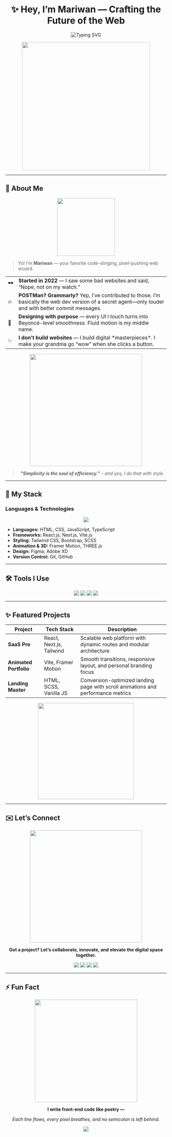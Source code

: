 <h1 align="center">✨ Hey, I’m Mariwan — Crafting the Future of the Web</h1>

<p align="center">
  <img src="https://readme-typing-svg.demolab.com?font=Fira+Code&pause=1200&center=true&vCenter=true&width=460&lines=Front-End+Engineer+%7C+UI%2FUX+Designer;React+%7C+Next.js+%7C+Framer+Motion+%7C+Vite;Transforming+ideas+into+reality" alt="Typing SVG" />
</p>

<p align="center">
  <img src="https://media.giphy.com/media/qgQUggAC3Pfv687qPC/giphy.gif" width="400" />
</p>

---

## 🚀 About Me

<p align="center">
  <img src="https://media.giphy.com/media/du3J3cXyzhj75IOgvA/giphy.gif" width="180" />
</p>

> Yo! I’m **Mariwan** — your favorite code-slinging, pixel-pushing web wizard.

<table>
  <tr>
    <td>🕶️</td>
    <td><strong>Started in 2022</strong> — I saw some bad websites and said, “Nope, not on my watch.”</td>
  </tr>
  <tr>
    <td>🔥</td>
    <td><strong>POSTMan? Grammarly?</strong> Yep, I’ve contributed to those. I’m basically the web dev version of a secret agent—only louder and with better commit messages.</td>
  </tr>
  <tr>
    <td>🎯</td>
    <td><strong>Designing with purpose</strong> — every UI I touch turns into Beyoncé-level smoothness. Fluid motion is my middle name.</td>
  </tr>
  <tr>
    <td>✨</td>
    <td><strong>I don’t build websites</strong> — I build digital *masterpieces*. I make your grandma go “wow” when she clicks a button.</td>
  </tr>
</table>

<p align="center">
  <img src="https://media.giphy.com/media/TilmLMmWrRYYHjLfub/giphy.gif" width="350" />
</p>

> <p align="center"><i><b>"Simplicity is the soul of efficiency."</b> – and yes, I do that with style.</i></p>

---

## 🧠 My Stack

### Languages & Technologies

<p align="center">
  <img src="https://skillicons.dev/icons?i=html,css,js,ts,react,nextjs,vite,tailwind,bootstrap,sass,framer,threejs,figma,github" />
</p>

- **Languages:** HTML, CSS, JavaScript, TypeScript  
- **Frameworks:** React.js, Next.js, Vite.js  
- **Styling:** Tailwind CSS, Bootstrap, SCSS  
- **Animation & 3D:** Framer Motion, THREE.js  
- **Design:** Figma, Adobe XD  
- **Version Control:** Git, GitHub  

---

## 🛠️ Tools I Use

<p align="center">
  <img src="https://img.shields.io/badge/Editor-VS%20Code-blue?logo=visualstudiocode&style=for-the-badge" />
  <img src="https://img.shields.io/badge/Design-Figma-critical?logo=figma&style=for-the-badge" />
  <img src="https://img.shields.io/badge/Terminal-Zsh-informational?logo=gnubash&style=for-the-badge" />
  <img src="https://img.shields.io/badge/Browser-Chrome-yellow?logo=googlechrome&style=for-the-badge" />
</p>

---

## ✨ Featured Projects

| Project | Tech Stack | Description |
|--------|------------|-------------|
| **SaaS Pro** | React, Next.js, Tailwind | Scalable web platform with dynamic routes and modular architecture |
| **Animated Portfolio** | Vite, Framer Motion | Smooth transitions, responsive layout, and personal branding focus |
| **Landing Master** | HTML, SCSS, Vanilla JS | Conversion-optimized landing page with scroll animations and performance metrics |

<p align="center">
  <img src="https://media.giphy.com/media/U3qYN8S0j3bpK/giphy.gif" width="300" />
</p>

---

## ✉️ Let’s Connect

<p align="center">
  <img src="https://media.giphy.com/media/v1.Y2lkPTc5MGI3NjExZzNsbW55dXMyZ3E0cHNsNzU2a3FsaGVia2tsZ3MwbjN2ZW42b2FrMyZlcD12MV9naWZzX3NlYXJjaCZjdD1n/xT9IgzoKnwFNmISR8I/giphy.gif" width="350" />
</p>

<p align="center">
  <b>Got a project? Let’s collaborate, innovate, and elevate the digital space together.</b>
</p>

<p align="center">
  <a href="mailto:tenaciousonly@gmail.com"><img src="https://img.shields.io/badge/Email-tenaciousonly@gmail.com-blue?style=for-the-badge&logo=gmail"></a>
  <a href="https://linkedin.com/in/mariwan" target="_blank"><img src="https://img.shields.io/badge/LinkedIn-Mariwan-blue?style=for-the-badge&logo=linkedin"></a>
  <a href="https://twitter.com/mariwan" target="_blank"><img src="https://img.shields.io/badge/Twitter-@mariwan-1DA1F2?style=for-the-badge&logo=twitter"></a>
  <a href="https://mariwan.dev" target="_blank"><img src="https://img.shields.io/badge/Website-mariwan.dev-informational?style=for-the-badge&logo=vercel"></a>
</p>

---

## ⚡ Fun Fact

<p align="center">
  <img src="https://media.giphy.com/media/fAnEC88LccN7a/giphy.gif" width="320" />
</p>

<p align="center"><b>I write front-end code like poetry —</b></p>
<p align="center"><i>Each line flows, every pixel breathes, and no semicolon is left behind.</i></p>

<p align="center">
  <img src="https://capsule-render.vercel.app/api?type=wave&color=gradient&height=120&section=footer" />
</p>